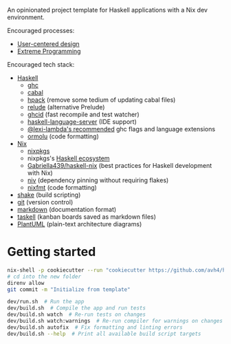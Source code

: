 An opinionated project template for Haskell applications
with a Nix dev environment.

Encouraged processes:
- [User-centered design](https://methods.18f.gov/)
- [Extreme Programming](https://en.wikipedia.org/wiki/Extreme_programming)

Encouraged tech stack:
- [Haskell](https://www.haskell.org/)
  - [ghc](https://www.haskell.org/ghc/)
  - [cabal](https://www.haskell.org/cabal/)
  - [hpack](https://github.com/sol/hpack) (remove some tedium of updating cabal files)
  - [relude](https://kowainik.github.io/projects/relude) (alternative Prelude)
  - [ghcid](https://github.com/ndmitchell/ghcid) (fast recompile and test watcher)
  - [haskell-language-server](https://github.com/haskell/haskell-language-server) (IDE support)
  - [@lexi-lambda's recommended](https://lexi-lambda.github.io/blog/2018/02/10/an-opinionated-guide-to-haskell-in-2018/) ghc flags and language extensions
  - [ormolu](https://github.com/tweag/ormolu) (code formatting)
- [Nix](https://nixos.org/)
  - [nixpkgs](https://search.nixos.org/packages)
  - nixpkgs's [Haskell ecosystem](https://nixos.wiki/wiki/Haskell)
  - [Gabriella439/haskell-nix](https://github.com/Gabriella439/haskell-nix) (best practices for Haskell development with Nix)
  - [niv](https://github.com/nmattia/niv) (dependency pinning without requiring flakes)
  - [nixfmt](https://github.com/serokell/nixfmt) (code formatting)
- [shake](https://shakebuild.com/) (build scripting)
- [git](https://git-scm.com/) (version control)
- [markdown](https://commonmark.org/) (documentation format)
- [taskell](https://taskell.app/) (kanban boards saved as markdown files)
- [PlantUML](https://plantuml.com/) (plain-text architecture diagrams)


# Getting started

```sh
nix-shell -p cookiecutter --run "cookiecutter https://github.com/avh4/haskell-with-nix.git"
# cd into the new folder
direnv allow
git commit -m "Initialize from template"

dev/run.sh  # Run the app
dev/build.sh  # Compile the app and run tests
dev/build.sh watch  # Re-run tests on changes
dev/build.sh watch:warnings  # Re-run compiler for warnings on changes
dev/build.sh autofix  # Fix formatting and linting errors
dev/build.sh --help  # Print all available build script targets
```
